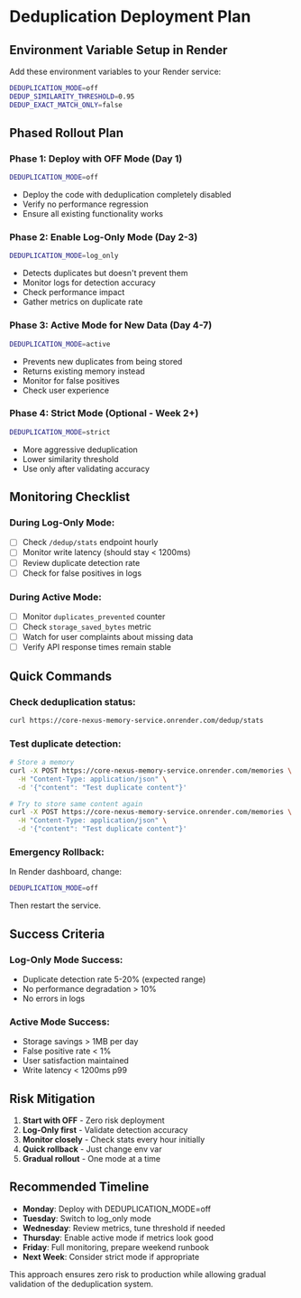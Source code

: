 # Deduplication Deployment Plan

## Environment Variable Setup in Render

Add these environment variables to your Render service:

```bash
DEDUPLICATION_MODE=off
DEDUP_SIMILARITY_THRESHOLD=0.95
DEDUP_EXACT_MATCH_ONLY=false
```

## Phased Rollout Plan

### Phase 1: Deploy with OFF Mode (Day 1)
```bash
DEDUPLICATION_MODE=off
```
- Deploy the code with deduplication completely disabled
- Verify no performance regression
- Ensure all existing functionality works

### Phase 2: Enable Log-Only Mode (Day 2-3)
```bash
DEDUPLICATION_MODE=log_only
```
- Detects duplicates but doesn't prevent them
- Monitor logs for detection accuracy
- Check performance impact
- Gather metrics on duplicate rate

### Phase 3: Active Mode for New Data (Day 4-7)
```bash
DEDUPLICATION_MODE=active
```
- Prevents new duplicates from being stored
- Returns existing memory instead
- Monitor for false positives
- Check user experience

### Phase 4: Strict Mode (Optional - Week 2+)
```bash
DEDUPLICATION_MODE=strict
```
- More aggressive deduplication
- Lower similarity threshold
- Use only after validating accuracy

## Monitoring Checklist

### During Log-Only Mode:
- [ ] Check `/dedup/stats` endpoint hourly
- [ ] Monitor write latency (should stay < 1200ms)
- [ ] Review duplicate detection rate
- [ ] Check for false positives in logs

### During Active Mode:
- [ ] Monitor `duplicates_prevented` counter
- [ ] Check `storage_saved_bytes` metric
- [ ] Watch for user complaints about missing data
- [ ] Verify API response times remain stable

## Quick Commands

### Check deduplication status:
```bash
curl https://core-nexus-memory-service.onrender.com/dedup/stats
```

### Test duplicate detection:
```bash
# Store a memory
curl -X POST https://core-nexus-memory-service.onrender.com/memories \
  -H "Content-Type: application/json" \
  -d '{"content": "Test duplicate content"}'

# Try to store same content again
curl -X POST https://core-nexus-memory-service.onrender.com/memories \
  -H "Content-Type: application/json" \
  -d '{"content": "Test duplicate content"}'
```

### Emergency Rollback:
In Render dashboard, change:
```bash
DEDUPLICATION_MODE=off
```
Then restart the service.

## Success Criteria

### Log-Only Mode Success:
- Duplicate detection rate 5-20% (expected range)
- No performance degradation > 10%
- No errors in logs

### Active Mode Success:
- Storage savings > 1MB per day
- False positive rate < 1%
- User satisfaction maintained
- Write latency < 1200ms p99

## Risk Mitigation

1. **Start with OFF** - Zero risk deployment
2. **Log-Only first** - Validate detection accuracy
3. **Monitor closely** - Check stats every hour initially
4. **Quick rollback** - Just change env var
5. **Gradual rollout** - One mode at a time

## Recommended Timeline

- **Monday**: Deploy with DEDUPLICATION_MODE=off
- **Tuesday**: Switch to log_only mode
- **Wednesday**: Review metrics, tune threshold if needed
- **Thursday**: Enable active mode if metrics look good
- **Friday**: Full monitoring, prepare weekend runbook
- **Next Week**: Consider strict mode if appropriate

This approach ensures zero risk to production while allowing gradual validation of the deduplication system.